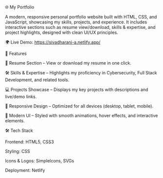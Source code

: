 🌐 My Portfolio

A modern, responsive personal portfolio website built with HTML, CSS, and JavaScript, showcasing my skills, projects, and experience. It includes interactive sections such as resume view/download, skills & expertise, and project highlights, designed with clean UI/UX principles.

🌍 Live Demo: https://sivadharani-a.netlify.app/

🚀 Features

📄 Resume Section – View or download my resume in one click.

🛠️ Skills & Expertise – Highlights my proficiency in Cybersecurity, Full Stack Development, and related tools.

💻 Projects Showcase – Displays my key projects with descriptions and live/demo links.

📱 Responsive Design – Optimized for all devices (desktop, tablet, mobile).

🎨 Modern UI – Styled with smooth animations, hover effects, and interactive elements.

🛠️ Tech Stack

Frontend: HTML5, CSS3

Styling: CSS

Icons & Logos: SimpleIcons, SVGs

Deployment: Netlify


